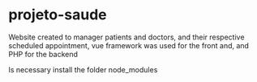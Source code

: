 # projeto-saude
 Website created to manager patients and doctors, and their respective scheduled appointment, vue framework was used for the front and, and PHP for the backend

Is necessary install the folder node_modules

